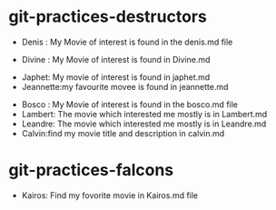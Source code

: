 # git-practices-destructors
* Denis : My Movie of interest is found in the denis.md file
- Divine : My Movie of interest is found in Divine.md
* Japhet: My movie of interest is found in japhet.md
* Jeannette:my favourite movee is found in jeannette.md
- Bosco : My Movie of interest is found in the bosco.md file
- Lambert: The movie which interested me mostly is in Lambert.md
- Leandre: The movie which interested me mostly is in Leandre.md
- Calvin:find my movie title and description in calvin.md
# git-practices-falcons

- Kairos: Find my fovorite movie in Kairos.md file
